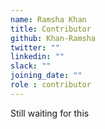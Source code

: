 ```yaml
---
name: Ramsha Khan
title: Contributor
github: Khan-Ramsha
twitter: ""
linkedin: ""
slack: ""
joining_date: ""
role : contributor
---
```


Still waiting for this
